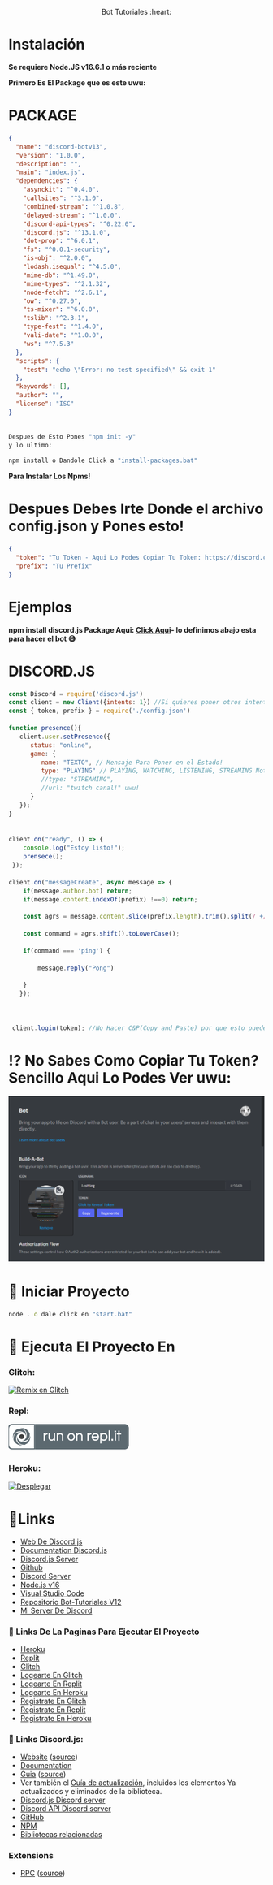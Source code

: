 <p align="center">Bot Tutoriales :heart: </p>

# Instalación

**Se requiere Node.JS v16.6.1 o más reciente**

**Primero Es El Package que es este uwu:**

# PACKAGE

```json
{
  "name": "discord-botv13",
  "version": "1.0.0",
  "description": "",
  "main": "index.js",
  "dependencies": {
    "asynckit": "^0.4.0",
    "callsites": "^3.1.0",
    "combined-stream": "^1.0.8",
    "delayed-stream": "^1.0.0",
    "discord-api-types": "^0.22.0",
    "discord.js": "^13.1.0",
    "dot-prop": "^6.0.1",
    "fs": "^0.0.1-security",
    "is-obj": "^2.0.0",
    "lodash.isequal": "^4.5.0",
    "mime-db": "^1.49.0",
    "mime-types": "^2.1.32",
    "node-fetch": "^2.6.1",
    "ow": "^0.27.0",
    "ts-mixer": "^6.0.0",
    "tslib": "^2.3.1",
    "type-fest": "^1.4.0",
    "vali-date": "^1.0.0",
    "ws": "^7.5.3"
  },
  "scripts": {
    "test": "echo \"Error: no test specified\" && exit 1"
  },
  "keywords": [],
  "author": "",
  "license": "ISC"
}



```

```javascript
Despues de Esto Pones "npm init -y"
y lo ultimo:
```
```javascript
npm install o Dandole Click a "install-packages.bat"
```
**Para Instalar Los Npms!**
# Despues Debes Irte Donde el archivo config.json y Pones esto!

  ```json
  {
    "token": "Tu Token - Aqui Lo Podes Copiar Tu Token: https://discord.com/developers/applications/clientid/bot",
    "prefix": "Tu Prefix"
  }
  ```

# Ejemplos

**npm install discord.js Package Aqui: [**Click Aqui**](https://github.com/Jennifer7w7/Bot-Tutoriales-V13#package)- lo definimos abajo esta para hacer el bot 😅**

# DISCORD.JS

```javascript
const Discord = require('discord.js')
const client = new Client({intents: 1}) //Si quieres poner otros intents es aqui: https://ziad87.net/intents/
const { token, prefix } = require('./config.json')

function presence(){
   client.user.setPresence({
      status: "online",
      game: {
         name: "TEXTO", // Mensaje Para Poner en el Estado!
         type: "PLAYING" // PLAYING, WATCHING, LISTENING, STREAMING Nota: Para El STREAMING Debes Poner Asi:
         //type: "STREAMING",
         //url: "twitch canal!" uwu!
      }
   });
}


client.on("ready", () => {
    console.log("Estoy listo!");
    prensece();
 });
 
client.on("messageCreate", async message => {
    if(message.author.bot) return;
    if(message.content.indexOf(prefix) !==0) return;

    const agrs = message.content.slice(prefix.length).trim().split(/ +/g);

    const command = agrs.shift().toLowerCase();

    if(command === 'ping') {

        message.reply("Pong")

    }
   });
 

 
 client.login(token); //No Hacer C&P(Copy and Paste) por que esto puede tener errores ❌

```

# ⁉ No Sabes Como Copiar Tu Token? Sencillo Aqui Lo Podes Ver uwu:

<div align="left"><img src="/assets/token-bot-tutoriales.gif">

# 👀 Iniciar Proyecto
```javascript
node . o dale click en "start.bat"
```

# 💨 Ejecuta El Proyecto En

### **Glitch:** 
[![Remix en Glitch](https://cdn.glitch.com/2703baf2-b643-4da7-ab91-7ee2a2d00b5b%2Fremix-button.svg)](https://glitch.com/edit/#!/import/github/Jennifer7w7/Bot-Tutoriales-V13)
### **Repl:** 
[![Ejecutarse en Repl.it](/assets/GitHub.PNG)](https://repl.it/github/Jennifer7w7/Bot-Tutoriales-V13)
### **Heroku:** 
[![Desplegar](https://www.herokucdn.com/deploy/button.svg)](https://heroku.com/deploy?template=https://github.com/Jennifer7w7/Bot-Tutoriales-V13)

# 🔗Links

* [Web De Discord.js](https://discord.js.org/#/)
* [Documentation Discord.js](https://discord.js.org/#/docs/main/stable/general/welcome)
* [Discord.js Server](https://discord.com/invite/bRCvFy9)
* [Github](https://github.com/Jennifer7w7)
* [Discord Server](https://discord.gg/TvBXwYbW4y)
* [Node.js v16](https://nodejs.org/es/download/current/)
* [Visual Studio Code](https://code.visualstudio.com/download)
* [Repositorio Bot-Tutoriales V12](https://github.con/Jennifer7w7/Bot-Tutoriales)
* [Mi Server De Discord](https://dsc.gg/ts-community)

### 🔗 Links De La Paginas Para Ejecutar El Proyecto

* [Heroku](https://heroku.com)
* [Replit](https://replit.com)
* [Glitch](https://glitch.com)
* [Logearte En Glitch](https://glitch.com/signup)
* [Logearte En Replit](https://replit.com/login)
* [Logearte En Heroku](https://id.heroku.com/login)
* [Registrate En Glitch](https://glitch.com/signin)
* [Registrate En Replit](https://replit.com/signup)
* [Registrate En Heroku](https://signup.heroku.com)


### 🔗 Links Discord.js:

* [Website](https://discord.js.org/) ([source](https://github.com/discordjs/website))
* [Documentation](https://discord.js.org/#/docs/main/master/general/welcome)
* [Guia](https://discordjs.guide/) ([source](https://github.com/discordjs/guide))
* Ver también el [Guía de actualización](https://discordjs.guide/additional-info/changes-in-v13.html), incluidos los elementos Ya  actualizados y eliminados de la biblioteca.
* [Discord.js Discord server](https://discord.gg/djs)
* [Discord API Discord server](https://discord.gg/discord-api)
* [GitHub](https://github.com/discordjs/discord.js)
* [NPM](https://www.npmjs.com/package/discord.js)
* [Bibliotecas relacionadas](https://discord.com/developers/docs/topics/community-resources#libraries)

 ### Extensions

* [RPC](https://www.npmjs.com/package/discord-rpc) ([source](https://github.com/discordjs/RPC))
